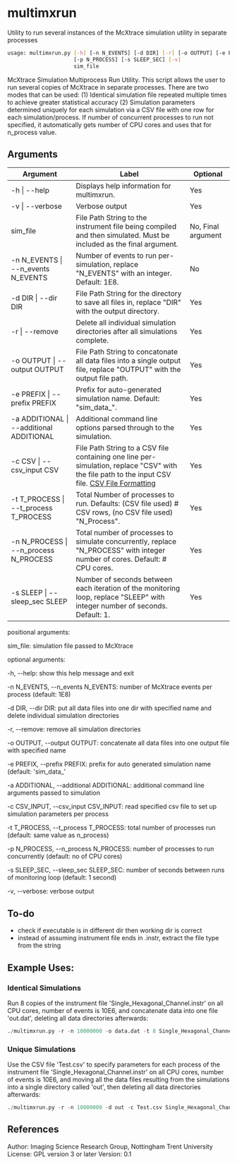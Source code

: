 # multimxrun
Utility to run several instances of the McXtrace simulation utility in separate processes
```bash
usage: multimxrun.py [-h] [-n N_EVENTS] [-d DIR] [-r] [-o OUTPUT] [-e PREFIX] [-a ADDITIONAL] [-c CSV_INPUT | -t T_PROCESS]
                     [-p N_PROCESS] [-s SLEEP_SEC] [-v]
                     sim_file
```
McXtrace Simulation Multiprocess Run Utility. This script allows the user to run several copies of McXtrace in separate processes.
There are two modes that can be used: (1) Identical simulation file repeated multiple times to achieve greater statistical
accuracy (2) Simulation parameters determined uniquely for each simulation via a CSV file with one row for each
simulation/process. If number of concurrent processes to run not specified, it automatically gets number of CPU cores and uses
that for n_process value.

## Arguments

<table>
    <thead>
        <tr>
            <th>Argument</th>
            <th>Label</th>
            <th>Optional</th>
        </tr>
    </thead>
    <tbody>
        <tr>
            <td>-h | --help</td>
            <td>Displays help information for multimxrun.</td>
            <td>Yes</td>
        </tr>
        <tr>
            <td>-v | --verbose</td>
            <td>Verbose output</td>
            <td>Yes</td>
        </tr>
        <tr>
            <td>sim_file</td>
            <td>File Path String to the instrument file being compiled and then simulated. Must be included as the final argument.</td>
            <td>No, Final argument</td>
        </tr>
        <tr>
            <td>-n N_EVENTS | --n_events N_EVENTS</td>
            <td>Number of events to run per-simulation, replace "N_EVENTS" with an integer. Default: 1E8.</td>
            <td>No</td>
        </tr>
        <tr>
            <td>-d DIR | --dir DIR</td>
            <td>File Path String for the directory to save all files in, replace "DIR" with the output directory.</td>
            <td>Yes</td>
        </tr>
        <tr>
            <td>-r | --remove</td>
            <td>Delete all individual simulation directories after all simulations complete.</td>
            <td>Yes</td>
        </tr>
        <tr>
            <td>-o OUTPUT | --output OUTPUT</td>
            <td>File Path String to concatonate all data files into a single output file, replace "OUTPUT" with the output file path.</td>
            <td>Yes</td>
        </tr>
        <tr>
            <td>-e PREFIX | --prefix PREFIX</td>
            <td>Prefix for auto-generated simulation name. Default: "sim_data_".</td>
            <td>Yes</td>
        </tr>
        <tr>
            <td>-a ADDITIONAL | --additional ADDITIONAL</td>
            <td>Additional command line options parsed through to the simulation.</td>
            <td>Yes</td>
        </tr>
        <tr>
            <td>-c CSV | --csv_input CSV</td>
            <td>File Path String to a CSV file containing one line per-simulation, replace "CSV" with the file path to the input CSV file. <a href="README.md#CSV_File" title="CSV File Formatting">CSV File Formatting</a></td>
            <td>Yes</td>
        </tr>
        <tr>
            <td>-t T_PROCESS | --t_process T_PROCESS</td>
            <td>Total Number of processes to run. Defaults: (CSV file used) # CSV rows, (no CSV file used) "N_Process".</td>
            <td>Yes</td>
        </tr>
        <tr>
            <td>-n N_PROCESS | --n_process N_PROCESS</td>
            <td>Total number of processes to simulate concurrently, replace "N_PROCESS" with integer number of cores. Default: # CPU cores.</td>
            <td>Yes</td>
        </tr>
        <tr>
            <td>-s SLEEP | --sleep_sec SLEEP</td>
            <td>Number of seconds between each iteration of the monitoring loop, replace "SLEEP" with integer number of seconds. Default: 1.</td>
            <td>Yes</td>
        </tr>
    </tbody>
</table>

positional arguments:

sim_file: simulation file passed to McXtrace

optional arguments:

-h, --help: show this help message and exit

-n N_EVENTS, --n_events N_EVENTS: number of McXtrace events per process (default: 1E8)

-d DIR, --dir DIR: put all data files into one dir with specified name and delete individual simulation directories

-r, --remove: remove all simulation directories

-o OUTPUT, --output OUTPUT: concatenate all data files into one output file with specified name
 
-e PREFIX, --prefix PREFIX: prefix for auto generated simulation name (default: 'sim_data_'
 
-a ADDITIONAL, --additional ADDITIONAL: additional command line arguments passed to simulation
 
-c CSV_INPUT, --csv_input CSV_INPUT: read specified csv file to set up simulation parameters per process
 
-t T_PROCESS, --t_process T_PROCESS: total number of processes run (default: same value as n_process)
 
-p N_PROCESS, --n_process N_PROCESS: number of processes to run concurrently (default: no of CPU cores)
  
-s SLEEP_SEC, --sleep_sec SLEEP_SEC: number of seconds between runs of monitoring loop (default: 1 second)
  
-v, --verbose: verbose output


## To-do
* check if executable is in different dir then working dir is correct
* instead of assuming instrument file ends in .instr, extract the file type from the string

## Example Uses:
### Identical Simulations
Run 8 copies of the instrument file 'Single_Hexagonal_Channel.instr' on all CPU cores, number of events is 10E6, and concatenate data into one file 'out.dat', deleting all data directories afterwards:
```python
./multimxrun.py -r -n 10000000 -o data.dat -t 8 Single_Hexagonal_Channel.instr
```

### Unique Simulations
Use the CSV file 'Test.csv' to specify parameters for each process of the instrument file 'Single_Hexagonal_Channel.instr' on all CPU cores, number of events is 10E6, and moving all the data files resulting from the simulations into a single directory called 'out', then deleting all data directories afterwards:
```python
./multimxrun.py -r -n 10000000 -d out -c Test.csv Single_Hexagonal_Channel.instr
```

## References
Author: Imaging Science Research Group, Nottingham Trent University
License: GPL version 3 or later
Version: 0.1
